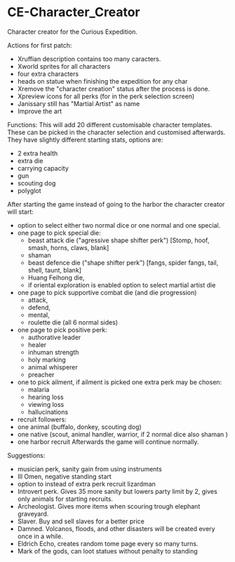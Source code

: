 # CE-Character_Creator
Character creator for the Curious Expedition.


Actions for first patch:
- Xruffian description contains too many caracters.
- Xworld sprites for all characters
- four extra characters
- heads on statue when finishing the expedition for any char
- Xremove the "character creation" status after the process is done.
- Xpreview icons for all perks (for in the perk selection screen)
- Janissary still has "Martial Artist" as name
- Improve the art



Functions:
This will add 20 different customisable character templates. These can be picked in the character selection and customised afterwards.
They have slightly different starting stats, options are:
  - 2 extra health
  - extra die
  - carrying capacity
  - gun
  - scouting dog
  - polyglot


After starting the game instead of going to the harbor the character creator will start:
- option to select either two normal dice or one normal and one special.
- one page to pick special die:
  - beast attack die ("agressive shape shifter perk") [Stomp, hoof, smash, horns, claws, blank]
  - shaman
  - beast defence die ("shape shifter perk") [fangs, spider fangs, tail, shell, taunt, blank]
  - Huang Feihong die, 
  - if oriental exploration is enabled option to select martial artist die
- one page to pick supportive combat die (and die progression)
  - attack, 
  - defend, 
  - mental, 
  - roulette die (all 6 normal sides)
- one page to pick positive perk:
  - authorative leader
  - healer
  - inhuman strength
  - holy marking
  - animal whisperer
  - preacher
- one to pick ailment, if ailment is picked one extra perk may be chosen:
  - malaria
  - hearing loss
  - viewing loss
  - hallucinations
-  recruit followers:
  - one animal (buffalo, donkey, scouting dog)
  - one native (scout, animal handler, warrior, if 2 normal dice also shaman )
  - one harbor recruit
Afterwards the game will continue normally.

Suggestions:
- musician perk, sanity gain from using instruments
- Ill Omen, negative standing start
- option to instead of extra perk recruit lizardman
- Introvert perk. Gives 35 more sanity but lowers party limit by 2, gives only animals for starting recruits.
- Archeologist. Gives more items when scouring trough elephant graveyard.
- Slaver. Buy and sell slaves for a better price
- Damned. Volcanos, floods, and other disasters will be created every once in a while.
- Eldrich Echo, creates random tome page every so many turns.
- Mark of the gods, can loot statues without penalty to standing

